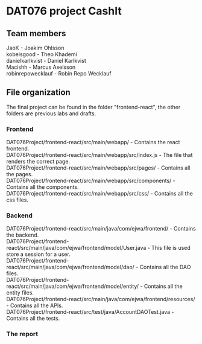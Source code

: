 # DAT076 project CashIt

## Team members
JaoK - Joakim Ohlsson  
kobeisgood - Theo Khademi  
danielkarlkvist - Daniel Karlkvist  
Macishh - Marcus Axelsson  
robinrepowecklauf - Robin Repo Wecklauf  

## File organization

The final project can be found in the folder "frontend-react", the other folders are previous labs and drafts.   

### Frontend

DAT076Project/frontend-react/src/main/webapp/ - Contains the react frontend.  
DAT076Project/frontend-react/src/main/webapp/src/index.js - The file that renders the correct page.   
DAT076Project/frontend-react/src/main/webapp/src/pages/ - Contains all the pages.  
DAT076Project/frontend-react/src/main/webapp/src/components/ - Contains all the components.  
DAT076Project/frontend-react/src/main/webapp/src/css/ - Contains all the css files.  

### Backend

DAT076Project/frontend-react/src/main/java/com/ejwa/frontend/ - Contains the backend.  
DAT076Project/frontend-react/src/main/java/com/ejwa/frontend/model/User.java - This file is used store a session for a user.  
DAT076Project/frontend-react/src/main/java/com/ejwa/frontend/model/dao/ - Contains all the DAO files.  
DAT076Project/frontend-react/src/main/java/com/ejwa/frontend/model/entity/ - Contains all the entity files.  
DAT076Project/frontend-react/src/main/java/com/ejwa/frontend/resources/ - Contains all the APIs.  
DAT076Project/frontend-react/src/test/java/AccountDAOTest.java - Contains all the tests.  

### The report
